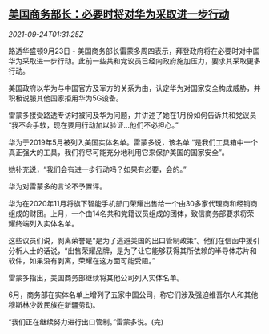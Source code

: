 <!--1632448863000-->
[美国商务部长：必要时将对华为采取进一步行动](https://cn.reuters.com/article/us-doc-huawei-restrictions-0924-idCNKBS2GK03E)
------

<div><i>2021-09-24T01:31:25Z</i></div><p>路透华盛顿9月23日 - 美国商务部长雷蒙多周四表示，拜登政府将在必要时对中国华为采取进一步行动。此前一些共和党议员已经向政府施加压力，要求其采取更多行动。</p><p>美国政府以华为与中国官方及军方的关系为由，认定华为对国家安全构成威胁，并积极说服其他国家拒用华为5G设备。</p><p>雷蒙多接受路透专访时被问及华为问题，并讲述了她在1月份如何告诉共和党议员 “我不会手软，现在要用行动加以验证...他们不必担心。”</p><p>华为于2019年5月被列入美国实体名单。雷蒙多说，该名单 “是我们工具箱中一个真正强大的工具，我们将尽可能充分地利用它来保护美国的国家安全”。</p><p>她补充说，“我们会有进一步行动吗？如果有必要，会的。”</p><p>华为对雷蒙多的言论不予置评。</p><p>华为在2020年11月将旗下智能手机部门荣耀出售给一个由30多家代理商和经销商组成的财团。上月，一个由14名共和党籍议员组成的团体，致信商务部要求将荣耀终端列入实体名单。</p><p>这些议员们说，剥离荣誉是“是为了逃避美国的出口管制政策”。他们在信函中援引分析人士的话说，“出售荣耀品牌，是为了让它能够获得其所依赖的半导体芯片和软件，如果没有剥离，荣耀在这方面可能受阻。”</p><p>雷蒙多指出，美国商务部继续将其他公司列入实体名单。</p><p>6月，商务部在实体名单上增列了五家中国公司，称它们涉及强迫维吾尔人和其他穆斯林少数民族在新疆劳动。</p><p>“我们正在继续努力进行出口管制。”雷蒙多说。(完)</p>
